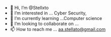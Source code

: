 - 👋 Hi, I’m @Stellxto
- 👀 I’m interested in ... Cyber Security, 
- 🌱 I’m currently learning ...Computer science 
- 💞️ I’m looking to collaborate on ...
- 📫 How to reach me ... aa.stellato@gmail.com

<!---
Stellxto/Stellxto is a ✨ special ✨ repository because its `README.md` (this file) appears on your GitHub profile.
You can click the Preview link to take a look at your changes.
--->
